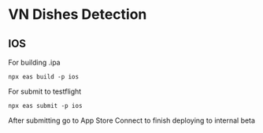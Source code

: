 # VN Dishes Detection

## IOS
For building .ipa
```
npx eas build -p ios
```
For submit to testflight

```
npx eas submit -p ios  
```
After submitting go to App Store Connect to finish deploying to internal beta